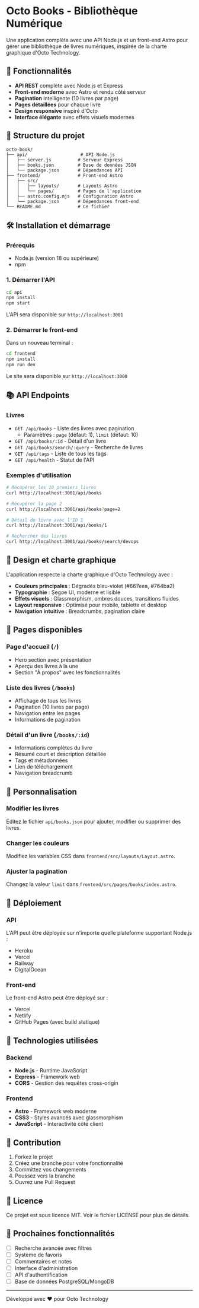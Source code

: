 # Octo Books - Bibliothèque Numérique

Une application complète avec une API Node.js et un front-end Astro pour gérer une bibliothèque de livres numériques, inspirée de la charte graphique d'Octo Technology.

## 🚀 Fonctionnalités

- **API REST** complète avec Node.js et Express
- **Front-end moderne** avec Astro et rendu côté serveur
- **Pagination** intelligente (10 livres par page)
- **Pages détaillées** pour chaque livre
- **Design responsive** inspiré d'Octo
- **Interface élégante** avec effets visuels modernes

## 📁 Structure du projet

```
octo-book/
├── api/                    # API Node.js
│   ├── server.js          # Serveur Express
│   ├── books.json         # Base de données JSON
│   └── package.json       # Dépendances API
├── frontend/              # Front-end Astro
│   ├── src/
│   │   ├── layouts/       # Layouts Astro
│   │   └── pages/         # Pages de l'application
│   ├── astro.config.mjs   # Configuration Astro
│   └── package.json       # Dépendances front-end
└── README.md              # Ce fichier
```

## 🛠️ Installation et démarrage

### Prérequis
- Node.js (version 18 ou supérieure)
- npm

### 1. Démarrer l'API

```bash
cd api
npm install
npm start
```

L'API sera disponible sur `http://localhost:3001`

### 2. Démarrer le front-end

Dans un nouveau terminal :

```bash
cd frontend
npm install
npm run dev
```

Le site sera disponible sur `http://localhost:3000`

## 📚 API Endpoints

### Livres
- `GET /api/books` - Liste des livres avec pagination
  - Paramètres : `page` (défaut: 1), `limit` (défaut: 10)
- `GET /api/books/:id` - Détail d'un livre
- `GET /api/books/search/:query` - Recherche de livres
- `GET /api/tags` - Liste de tous les tags
- `GET /api/health` - Statut de l'API

### Exemples d'utilisation

```bash
# Récupérer les 10 premiers livres
curl http://localhost:3001/api/books

# Récupérer la page 2
curl http://localhost:3001/api/books?page=2

# Détail du livre avec l'ID 1
curl http://localhost:3001/api/books/1

# Rechercher des livres
curl http://localhost:3001/api/books/search/devops
```

## 🎨 Design et charte graphique

L'application respecte la charte graphique d'Octo Technology avec :

- **Couleurs principales** : Dégradés bleu-violet (#667eea, #764ba2)
- **Typographie** : Segoe UI, moderne et lisible
- **Effets visuels** : Glassmorphism, ombres douces, transitions fluides
- **Layout responsive** : Optimisé pour mobile, tablette et desktop
- **Navigation intuitive** : Breadcrumbs, pagination claire

## 📱 Pages disponibles

### Page d'accueil (`/`)
- Hero section avec présentation
- Aperçu des livres à la une
- Section "À propos" avec les fonctionnalités

### Liste des livres (`/books`)
- Affichage de tous les livres
- Pagination (10 livres par page)
- Navigation entre les pages
- Informations de pagination

### Détail d'un livre (`/books/:id`)
- Informations complètes du livre
- Résumé court et description détaillée
- Tags et métadonnées
- Lien de téléchargement
- Navigation breadcrumb

## 🔧 Personnalisation

### Modifier les livres
Éditez le fichier `api/books.json` pour ajouter, modifier ou supprimer des livres.

### Changer les couleurs
Modifiez les variables CSS dans `frontend/src/layouts/Layout.astro`.

### Ajuster la pagination
Changez la valeur `limit` dans `frontend/src/pages/books/index.astro`.

## 🚀 Déploiement

### API
L'API peut être déployée sur n'importe quelle plateforme supportant Node.js :
- Heroku
- Vercel
- Railway
- DigitalOcean

### Front-end
Le front-end Astro peut être déployé sur :
- Vercel
- Netlify
- GitHub Pages (avec build statique)

## 📝 Technologies utilisées

### Backend
- **Node.js** - Runtime JavaScript
- **Express** - Framework web
- **CORS** - Gestion des requêtes cross-origin

### Frontend
- **Astro** - Framework web moderne
- **CSS3** - Styles avancés avec glassmorphism
- **JavaScript** - Interactivité côté client

## 🤝 Contribution

1. Forkez le projet
2. Créez une branche pour votre fonctionnalité
3. Committez vos changements
4. Poussez vers la branche
5. Ouvrez une Pull Request

## 📄 Licence

Ce projet est sous licence MIT. Voir le fichier LICENSE pour plus de détails.

## 🎯 Prochaines fonctionnalités

- [ ] Recherche avancée avec filtres
- [ ] Système de favoris
- [ ] Commentaires et notes
- [ ] Interface d'administration
- [ ] API d'authentification
- [ ] Base de données PostgreSQL/MongoDB

---

Développé avec ❤️ pour Octo Technology

